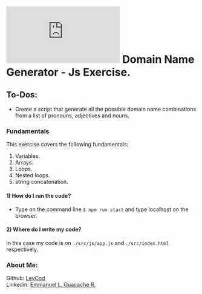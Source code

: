 # [![4Geeks Logo](https://assets.breatheco.de/apis/img/images.php?blob&random&cat=icon&tags=4geeks,16 "4Geeks Logo")](https://assets.breatheco.de/apis/img/images.php?blob&random&cat=icon&tags=4geeks,16 "4Geeks Logo") Domain Name Generator - Js Exercise.

## To-Dos:

- Create a script that generate all the possible domain name combinations from a list of pronouns, adjectives and nouns.

### Fundamentals
This exercise covers the following fundamentals:
1. Variables.
2. Arrays.
3. Loops.
4. Nested loops.
5. string concatenation.

#### 1) How do I run the code?

- Type on the command line `$ npm run start` and type localhost on the browser.

#### 2) Where do I write my code?
In this case my code is on `./src/js/app.js` and `./src/index.html` respectively. 

### About Me:

Github: [LeyCod](http://https://github.com/LeyCod "LeyCod")
<br>
Linkedin: [Emmanuel L. Guacache R.](http://https://www.linkedin.com/in/emmanuelleyan/ "Emmanuel Leyan Guacache Rodriguez")
